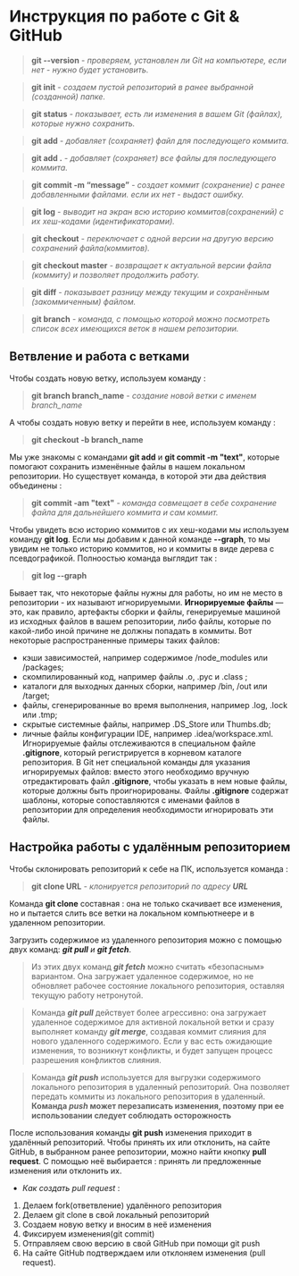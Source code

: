 # Инструкция по работе с Git & GitHub

> **git --version** - *проверяем, установлен ли Git на компьютере, если нет - нужно будет установить.*

> **git init** - *создаем пустой репозиторий в ранее выбранной (созданной) папке.*

> **git status** - *показывает, есть ли изменения в вашем Git  (файлах), которые нужно сохранить.*

> **git add** - *добавляет (сохраняет) файл для последующего коммита.*

> **git add .** - *добавляет (сохраняет) все файлы для последующего коммита.*

> **git commit -m “message”** - *создает коммит (сохранение) с ранее добавленными файлами. если их нет - выдаст ошибку.*

> **git log** - *выводит на экран всю историю коммитов(сохранений) с их хеш-кодами (идентификаторами).*

> **git checkout** - *переключает с одной версии на другую версию сохранений файла(коммитов).*

> **git checkout master** - *возвращает к актуальной версии файла (коммиту) и позволяет продолжить работу.*

> **git diff** - *показывает разницу между текущим и сохранённым (закоммиченным) файлом.*

> **git branch** -  *команда, с помощью которой можно посмотреть список всех имеющихся веток в нашем репозитории.*

## Ветвление и работа с ветками

Чтобы создать новую ветку, используем команду :
> **git branch branch_name** - *создание новой ветки с именем branch_name*

А чтобы создать новую ветку и перейти в нее, используем команду :
> **git checkout -b branch_name**

Мы уже знакомы с командами **git add** и **git commit -m "text"**, которые помогают сохранить изменённые файлы в нашем локальном репозитории.
Но существует команда, в которой эти два действия объединены :
> **git commit -am "text"** - *команда совмещает в себе сохранение файла для дальнейшего коммита и сам коммит.*

Чтобы увидеть всю историю коммитов с их хеш-кодами мы используем команду **git log**.
Если мы добавим к данной команде **--graph**, то мы увидим не только историю коммитов, но и  коммиты в виде дерева с псевдографикой. Полноостью команда выглядит так :
> **git log --graph**

Бывает так, что некоторые файлы нужны для работы, но им не место в репозитории - их называют игнорируемыми.
**Игнорируемые файлы** — это, как правило, артефакты сборки и файлы, генерируемые машиной из исходных файлов в вашем репозитории, либо файлы, которые по какой-либо иной причине не должны попадать в коммиты. 
Вот некоторые распространенные примеры таких файлов:
- кэши зависимостей, например содержимое /node_modules или /packages;
- скомпилированный код, например файлы .o, .pyc и .class ;
- каталоги для выходных данных сборки, например /bin, /out или /target;
- файлы, сгенерированные во время выполнения, например .log, .lock или .tmp;
- скрытые системные файлы, например .DS_Store или Thumbs.db;
- личные файлы конфигурации IDE, например .idea/workspace.xml.
Игнорируемые файлы отслеживаются в специальном файле **.gitignore**, который регистрируется в корневом каталоге репозитория. В Git нет специальной команды для указания игнорируемых файлов: вместо этого необходимо вручную отредактировать файл **.gitignore**, чтобы указать в нем новые файлы, которые должны быть проигнорированы. Файлы **.gitignore** содержат шаблоны, которые сопоставляются с именами файлов в репозитории для определения необходимости игнорировать эти файлы.


## Настройка работы с удалённым репозиторием

Чтобы склонировать репозиторий к себе на ПК, используется команда :
> **git clone URL** - *клонируется репозиторий по адресу __URL__* 

Команда **git clone** составная : она не только скачивает все изменения, но и пытается слить все ветки на локальном компьютнеере и в удаленном репозитории.

Загрузить содержимое из удаленного репозитория можно с помощью двух команд: _**git pull** и **git fetch**_. 

>Из этих двух команд _**git fetch**_ можно считать «безопасным» вариантом. 
Она загружает удаленное содержимое, но не обновляет рабочее состояние локального репозитория, оставляя текущую работу нетронутой. 

>Команда _**git pull**_ действует более агрессивно: она загружает удаленное содержимое для активной локальной ветки и сразу выполняет команду _**git merge**_, создавая коммит слияния для нового удаленного содержимого. 
Если у вас есть ожидающие изменения, то возникнут конфликты, и будет запущен процесс разрешения конфликтов слияния.

> Команда _**git push**_ используется для выгрузки содержимого локального репозитория в удаленный репозиторий. 
Она позволяет передать коммиты из локального репозитория в удаленный. 
**Команда _push_ может перезаписать изменения, поэтому при ее использовании следует соблюдать осторожность**

После использования команды **git push** изменения приходит в удалённый репозиторий. Чтобы принять их или отклонить, на сайте GitHub, в выбранном ранее репозитории, можно найти кнопку **pull request**.
С помощью неё выбирается : принять ли предложенные изменения или отклонить их. 

- *Как создать pull request* :
1. Делаем fork(ответвление) удалённого репозитория
2. Делаем git clone в свой локальный репозиторий
3. Создаем новую ветку и вносим в неё изменения
4. Фиксируем изменения(git commit)
5. Отправляем свою версию в свой GitHub при помощи git push
6. На сайте GitHub подтверждаем или отклоняем изменения (pull request).
